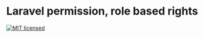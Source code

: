 # Laravel permission, role based rights
[![MIT licensed](https://img.shields.io/badge/license-MIT-blue.svg)](http://choosealicense.com/licenses/mit/)

